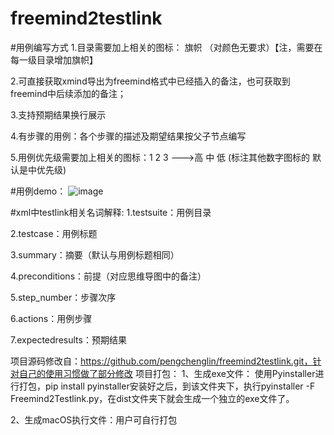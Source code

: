 # freemind2testlink

#用例编写方式
1.目录需要加上相关的图标： 旗帜 （对颜色无要求）【注，需要在每一级目录增加旗帜】

2.可直接获取xmind导出为freemind格式中已经插入的备注，也可获取到freemind中后续添加的备注；

3.支持预期结果换行展示

4.有步骤的用例：各个步骤的描述及期望结果按父子节点编写

5.用例优先级需要加上相关的图标：1 2 3 --->高 中 低 (标注其他数字图标的 默认是中优先级)

#用例demo：
![image](https://user-images.githubusercontent.com/23491399/216909061-9f6419a1-be18-44d5-86d5-fb438f873cbb.png)


#xml中testlink相关名词解释:
1.testsuite：用例目录

2.testcase：用例标题

3.summary：摘要（默认与用例标题相同）

4.preconditions：前提（对应思维导图中的备注）

5.step_number：步骤次序

6.actions：用例步骤

7.expectedresults：预期结果


项目源码修改自：https://github.com/pengchenglin/freemind2testlink.git，针对自己的使用习惯做了部分修改
项目打包：
1、生成exe文件：
使用Pyinstaller进行打包，pip install pyinstaller安装好之后，到该文件夹下，执行pyinstaller -F Freemind2Testlink.py，在dist文件夹下就会生成一个独立的exe文件了。

2、生成macOS执行文件：用户可自行打包
